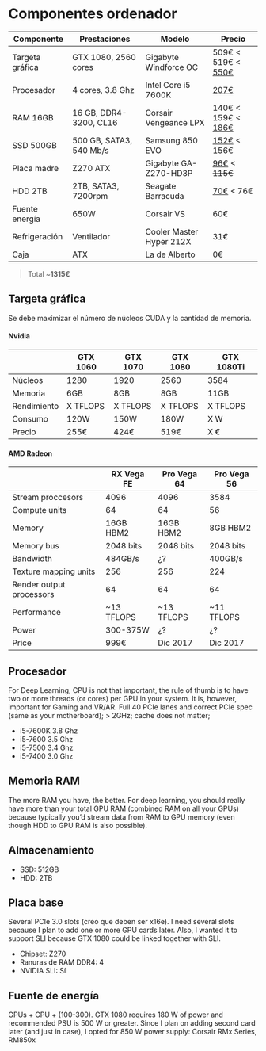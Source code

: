 # Componentes ordenador


| Componente      | Prestaciones            | Modelo                     | Precio |
| --------------- | ----------------------- | -------------------------- | ------ |
| Targeta gráfica | GTX 1080, 2560 cores    | Gigabyte Windforce OC      | 509€ < 519€ < [550€](https://www.pccomponentes.com/gigabyte-geforce-gtx-1080-windforce-oc-8gb-gddr5)   |
| Procesador      | 4 cores, 3.8 Ghz        | Intel Core i5 7600K        | [207€](https://www.pccomponentes.com/intel-core-i5-7600k-38ghz-box)   |
| RAM 16GB        | 16 GB, DDR4-3200, CL16  | Corsair Vengeance LPX      | 140€ < 159€ < [186€](https://www.pccomponentes.com/corsair-vengeance-lpx-ddr4-3200-pc4-25600-16gb-2x8gb-cl16)   |
| SSD 500GB       | 500 GB, SATA3, 540 Mb/s | Samsung 850 EVO            | [152€](https://www.pccomponentes.com/samsung-850-evo-ssd-series-500gb--sata3) < 156€   |
| Placa madre     | Z270 ATX                | Gigabyte GA-Z270-HD3P      | [96€](https://www.pccomponentes.com/gigabyte-ga-z270-hd3p) < ~~115€~~  |
| HDD 2TB         | 2TB, SATA3, 7200rpm     | Seagate Barracuda          | [70€](https://www.pccomponentes.com/seagate-barracuda-35-2tb-sata3) < 76€   |
| Fuente energía  | 650W                    | Corsair VS                 | 60€    |
| Refrigeración   | Ventilador              | Cooler Master Hyper 212X   | 31€    |
| Caja            | ATX                     | La de Alberto              | 0€     |

> Total ~**1315€**


## Targeta gráfica

Se debe maximizar el número de núcleos CUDA y la cantidad de memoria.

#### Nvidia

|             | GTX 1060 | GTX 1070 | GTX 1080 | GTX 1080Ti |
| ----------- | -------- | -------- | -------- | ---------- |
| Núcleos     | 1280     | 1920     | 2560     | 3584       |
| Memoria     | 6GB      | 8GB      | 8GB      | 11GB       |
| Rendimiento | X TFLOPS | X TFLOPS | X TFLOPS | X TFLOPS   | 
| Consumo     | 120W     | 150W     | 180W     | X W        |
| Precio      | 255€     | 424€     | 519€     | X €        |

#### AMD Radeon

| 							| RX Vega FE	| Pro Vega 64	| Pro Vega 56   |
| ------------------------- | ------------- | ------------- | ------------- |
| Stream proccesors			| 4096			| 4096			| 3584			|
| Compute units				| 64			| 64			| 56			|
| Memory					| 16GB HBM2		| 16GB HBM2		| 8GB HBM2		|
| Memory bus				| 2048 bits		| 2048 bits		| 2048 bits		|
| Bandwidth					| 484GB/s		| ¿?			| 400GB/s		|
| Texture mapping units		| 256			| 256			| 224			|
| Render output processors	| 64			| 64			| 64			|
| Performance               | ~13 TFLOPS	| ~13 TFLOPS	| ~11 TFLOPS	|
| Power						| 300-375W		| ¿?			| ¿?			|
| Price						| 999€			| Dic 2017		| Dic 2017		|

## Procesador

For Deep Learning, CPU is not that important, the rule of thumb is to have two or more threads (or cores) per GPU in your system. It is, however, important for Gaming and VR/AR. Full 40 PCIe lanes and correct PCIe spec (same as your motherboard); > 2GHz; cache does not matter;

 * i5-7600K  3.8 Ghz
 * i5-7600 3.5 Ghz
 * i5-7500 3.4 Ghz
 * i5-7400 3.0 Ghz

## Memoria RAM

The more RAM you have, the better. For deep learning, you should really have more than your total GPU RAM (combined RAM on all your GPUs) because typically you’d stream data from RAM to GPU memory (even though HDD to GPU RAM is also possible).

## Almacenamiento

 * SSD: 512GB
 * HDD: 2TB

## Placa base

Several PCIe 3.0 slots (creo que deben ser x16e). I need several slots because I plan to add one or more GPU cards later. Also, I wanted it to support SLI because GTX 1080 could be linked together with SLI.

 * Chipset: Z270
 * Ranuras de RAM DDR4: 4
 * NVIDIA SLI: Sí
 
## Fuente de energía

GPUs + CPU + (100-300). GTX 1080 requires 180 W of power and recommended PSU is 500 W or greater. Since I plan on adding second card later (and just in case), I opted for 850 W power supply: Corsair RMx Series, RM850x

